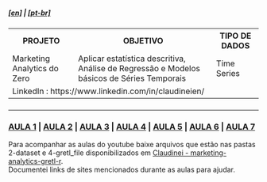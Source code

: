 <h5><a href="blank_">[en]</a> | <a href="blank_">[pt-br]</a>
</h5>
<h5>
<div>
  <table>
    <tr>
      <th>PROJETO</th>
      <th>OBJETIVO</th>
      <th>TIPO DE DADOS</th>
    </tr>
    <tr>
      <td>Marketing Analytics do Zero</td>
      <td>Aplicar estatística descritiva, Análise de Regressão e Modelos básicos de Séries Temporais</td>
      <td>Time Series</td>
    </tr>
    <tr>
        <td colspan="4">LinkedIn : https://www.linkedin.com/in/claudineien/</td>
    </tr>
  </table>
</div>
</h5>
<hr>
<h3><a href="https://github.com/claudineien/marketing-analytics-gretl-r/tree/main/0-documentation/mrktng_anlzng_01.md">AULA 1</a> | <a href="https://github.com/claudineien/marketing-analytics-gretl-r/tree/main/0-documentation/mrktng_anlzng_02.md">AULA 2</a> | <a href="https://github.com/claudineien/marketing-analytics-gretl-r/tree/main/0-documentation/mrktng_anlzng_03.md">AULA 3</a> | <a href="https://github.com/claudineien/marketing-analytics-gretl-r/tree/main/0-documentation/mrktng_anlzng_04.md">AULA 4</a> | <a href="https://github.com/claudineien/marketing-analytics-gretl-r/tree/main/0-documentation/mrktng_anlzng_05.md">AULA 5</a> | <a href="https://github.com/claudineien/marketing-analytics-gretl-r/tree/main/0-documentation/mrktng_anlzng_06.md">AULA 6</a> | <a href="https://github.com/claudineien/marketing-analytics-gretl-r/tree/main/0-documentation/mrktng_anlzng_07.md">AULA 7</a></h3>
<p>Para acompanhar as aulas do youtube baixe arquivos que estão nas pastas 2-dataset e 4-gretl_file disponibilizados em <a href="https://github.com/claudineien/marketing-analytics-gretl-r">Claudinei - marketing-analytics-gretl-r</a>.<br>
Documentei links de sites mencionados durante as aulas para ajudar.<br></p>
